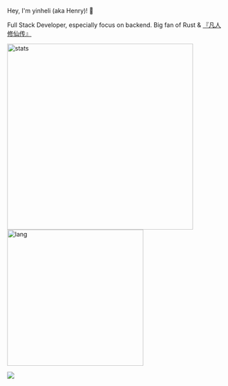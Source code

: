 Hey, I'm yinheli (aka Henry)! 👋

Full Stack Developer, especially focus on backend. Big fan of Rust & [『凡人修仙传』](https://www.bilibili.com/bangumi/media/md28223043)

<img src="https://github-readme-stats-yinheli.vercel.app/api?username=yinheli&show_icons=true&count_private=true&hide_title=true&theme=radical" alt="stats" width="430" /> <img src="https://github-readme-stats-yinheli.vercel.app/api/top-langs/?username=yinheli&langs_count=8&layout=compact&hide_title=true&hide=html,css,groff,tex,hiveql&theme=radical" alt="lang" width="315" />

![](https://komarev.com/ghpvc/?username=yinheli)
